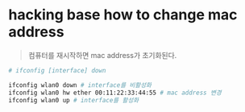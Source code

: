 # hacking base how to change mac address

> 컴퓨터를 재시작하면 mac address가 초기화된다.

```sh
# ifconfig [interface] down

ifconfig wlan0 down # interface를 비활성화
ifconfig wlan0 hw ether 00:11:22:33:44:55 # mac address 변경
ifconfig wlan0 up # interface를 활성화
```
